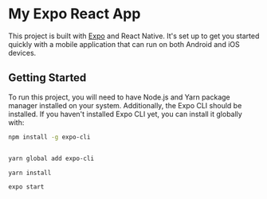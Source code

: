 # My Expo React App

This project is built with [Expo](https://expo.dev/) and React Native. It's set up to get you started quickly with a mobile application that can run on both Android and iOS devices.

## Getting Started

To run this project, you will need to have Node.js and Yarn package manager installed on your system. Additionally, the Expo CLI should be installed. If you haven't installed Expo CLI yet, you can install it globally with:

```sh
npm install -g expo-cli


yarn global add expo-cli

yarn install

expo start
